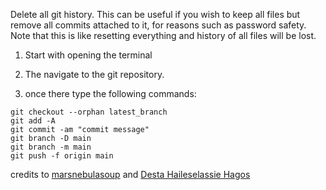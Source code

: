 


Delete all git history. This can be useful if you wish to keep all files but remove all commits attached to it, for reasons such as password safety.
Note that this is like resetting everything and history of all files will be lost.

1. Start with opening the terminal

2. The navigate to the git repository.

3. once there type the following commands:

```terminal
git checkout --orphan latest_branch
git add -A
git commit -am "commit message"
git branch -D main
git branch -m main
git push -f origin main
```
credits to [marsnebulasoup](https://stackoverflow.com/users/8402369/marsnebulasoup) and [Desta Haileselassie Hagos](https://stackoverflow.com/users/1731796/desta-haileselassie-hagos)

